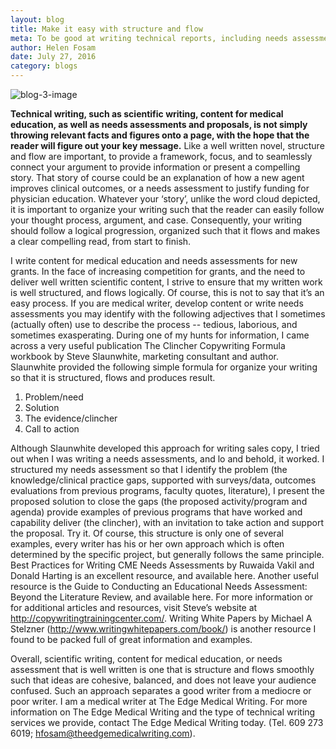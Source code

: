 ```yaml
---
layout: blog
title: Make it easy with structure and flow
meta: To be good at writing technical reports, including needs assessments, grant proposals, and content for continuing medical education, you really have to put yourself in the mindset of a fine chef.
author: Helen Fosam
date: July 27, 2016
category: blogs
---
```

![blog-3-image](/assets/img/blog-3-img.png)

**Technical writing, such as scientific writing, content for medical education, as well as needs assessments and proposals, is not simply throwing relevant facts and figures onto a page, with the hope that the reader will figure out your key message.**  Like a well written novel, structure and flow are important, to provide a framework, focus, and to seamlessly connect your argument to provide information or present a compelling story. That story of course could be an explanation of how a new agent improves clinical outcomes, or a needs assessment to justify funding for physician education. Whatever your ‘story’, unlike the word cloud depicted, it is important to organize your writing such that the reader can easily follow your thought process, argument, and case. Consequently, your writing should follow a logical progression, organized such that it flows and makes a clear compelling read, from start to finish.

I write content for medical education and needs assessments for new grants. In the face of increasing competition for grants, and the need to deliver well written scientific content, I strive to ensure that my written work is well structured, and flows logically. Of course, this is not to say that it’s an easy process. If you are medical writer, develop content or write needs assessments you may identify with the following adjectives that I sometimes (actually often) use to describe the process -- tedious, laborious, and sometimes exasperating. During one of my hunts for information, I came across a very useful publication The Clincher Copywriting Formula workbook by Steve Slaunwhite, marketing consultant and author. Slaunwhite provided the following simple formula for organize your writing so that it is structured, flows and produces result. 

1.	Problem/need
2.	Solution
3.	The evidence/clincher
4.	Call to action

Although Slaunwhite developed this approach for writing sales copy, I tried out when I was writing a needs assessments, and lo and behold, it worked. I structured my needs assessment so that I identify the problem (the knowledge/clinical practice gaps, supported with surveys/data, outcomes evaluations from previous programs, faculty quotes, literature), I present the proposed solution to close the gaps (the proposed activity/program and agenda) provide examples of previous programs that have worked and capability deliver (the clincher), with an invitation to take action and support the proposal. Try it. Of course, this structure is only one of several examples, every writer has his or her own approach which is often determined by the specific project, but generally follows the same principle. Best Practices for Writing CME Needs Assessments by Ruwaida Vakil and Donald Harting is an excellent resource, and available here.  Another useful resource is the Guide to Conducting an Educational Needs Assessment: Beyond the Literature Review, and available here. For more information or for additional articles and resources, visit Steve’s website at http://copywritingtrainingcenter.com/. Writing White Papers by Michael A Stelzner (http://www.writingwhitepapers.com/book/) is another resource I found to be packed full of great information and examples. 

Overall, scientific writing, content for medical education, or needs assessment that is well written is one that is structure and flows smoothly such that ideas are cohesive, balanced, and does not leave your audience confused. Such an approach separates a good writer from a mediocre or poor writer. I am a medical writer at The Edge Medical Writing. For more information on The Edge Medical Writing and the type of technical writing services we provide, contact The Edge Medical Writing today. (Tel. 609 273 6019; hfosam@theedgemedicalwriting.com).


 
